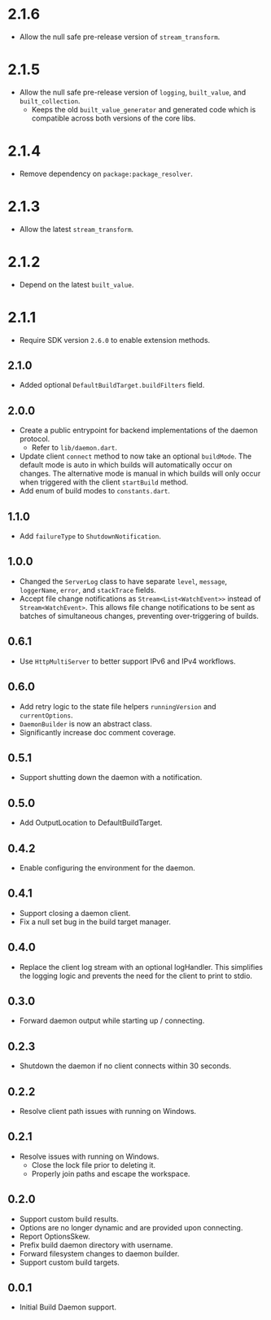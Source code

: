 # 2.1.6

- Allow the null safe pre-release version of `stream_transform`.

# 2.1.5

- Allow the null safe pre-release version of `logging`, `built_value`, and
  `built_collection`.
  - Keeps the old `built_value_generator` and generated code which is
    compatible across both versions of the core libs.

# 2.1.4

- Remove dependency on `package:package_resolver`.

# 2.1.3

- Allow the latest `stream_transform`.

# 2.1.2

- Depend on the latest `built_value`.

# 2.1.1

- Require SDK version `2.6.0` to enable extension methods.

## 2.1.0

- Added optional `DefaultBuildTarget.buildFilters` field.

## 2.0.0

- Create a public entrypoint for backend implementations of the daemon protocol.
  - Refer to `lib/daemon.dart`.
- Update client `connect` method to now take an optional `buildMode`.
  The default mode is auto in which builds will automatically occur on changes.
  The alternative mode is manual in which builds will only occur when triggered
  with the client `startBuild` method.
- Add enum of build modes to `constants.dart`.

## 1.1.0

- Add `failureType` to `ShutdownNotification`.

## 1.0.0

- Changed the `ServerLog` class to have separate `level`, `message`,
  `loggerName`, `error`, and `stackTrace` fields.
- Accept file change notifications as `Stream<List<WatchEvent>>` instead of
  `Stream<WatchEvent>`. This allows file change notifications to be sent as
  batches of simultaneous changes, preventing over-triggering of builds.

## 0.6.1

- Use `HttpMultiServer` to better support IPv6 and IPv4 workflows.

## 0.6.0

- Add retry logic to the state file helpers `runningVersion` and
  `currentOptions`.
- `DaemonBuilder` is now an abstract class.
- Significantly increase doc comment coverage.

## 0.5.1

- Support shutting down the daemon with a notification.

## 0.5.0

- Add OutputLocation to DefaultBuildTarget.

## 0.4.2

- Enable configuring the environment for the daemon.

## 0.4.1

- Support closing a daemon client.
- Fix a null set bug in the build target manager.

## 0.4.0

- Replace the client log stream with an optional logHandler. This simplifies the
  logging logic and prevents the need for the client to print to stdio.

## 0.3.0

- Forward daemon output while starting up / connecting.

## 0.2.3

- Shutdown the daemon if no client connects within 30 seconds.

## 0.2.2

- Resolve client path issues with running on Windows.

## 0.2.1

- Resolve issues with running on Windows.
  - Close the lock file prior to deleting it.
  - Properly join paths and escape the workspace.

## 0.2.0

- Support custom build results.
- Options are no longer dynamic and are provided upon connecting.
- Report OptionsSkew.
- Prefix build daemon directory with username.
- Forward filesystem changes to daemon builder.
- Support custom build targets.

## 0.0.1

- Initial Build Daemon support.
